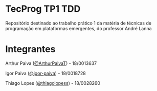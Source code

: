 # TecProg TP1 TDD
Repositório destinado ao trabalho prático 1 da matéria de técnicas de programação em plataformas emergentes, do professor André Lanna

# Integrantes
Arthur Paiva ([@ArthurPaivaT](https://github.com/ArthurPaivaT)) - 18/0013637

Igor Paiva ([@igor-paiva](https://github.com/igor-paiva)) - 18/0018728

Thiago Lopes ([@thiagolopess](https://github.com/thiagolopess)) - 18/0028260
